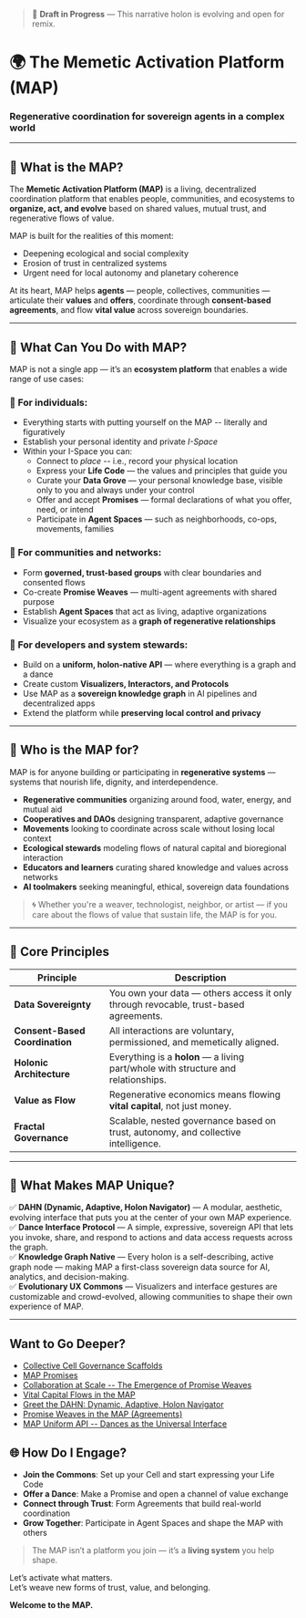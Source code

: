 > 🚧 **Draft in Progress** — This narrative holon is evolving and open for remix.

# 🌍 The Memetic Activation Platform (MAP)
### Regenerative coordination for sovereign agents in a complex world

---

## 🧭 What is the MAP?

The **Memetic Activation Platform (MAP)** is a living, decentralized coordination platform that enables people, communities, and ecosystems to **organize, act, and evolve** based on shared values, mutual trust, and regenerative flows of value.

MAP is built for the realities of this moment:
- Deepening ecological and social complexity
- Erosion of trust in centralized systems
- Urgent need for local autonomy and planetary coherence

At its heart, MAP helps **agents** — people, collectives, communities — articulate their **values** and **offers**, coordinate through **consent-based agreements**, and flow **vital value** across sovereign boundaries.

---

## 🧬 What Can You Do with MAP?

MAP is not a single app — it’s an **ecosystem platform** that enables a wide range of use cases:

### 🌱 For individuals:
- Everything starts with putting yourself on the MAP -- literally and figuratively
- Establish your personal identity and private _I-Space_
- Within your I-Space you can:
  - Connect to _place_ -- i.e., record your physical location
  - Express your **Life Code** — the values and principles that guide you
  - Curate your **Data Grove** — your personal knowledge base, visible only to you and always under your control
  - Offer and accept **Promises** — formal declarations of what you offer, need, or intend
  - Participate in **Agent Spaces** — such as neighborhoods, co-ops, movements, families


### 🤝 For communities and networks:
- Form **governed, trust-based groups** with clear boundaries and consented flows
- Co-create **Promise Weaves** — multi-agent agreements with shared purpose
- Establish **Agent Spaces** that act as living, adaptive organizations
- Visualize your ecosystem as a **graph of regenerative relationships**

### 🧠 For developers and system stewards:
- Build on a **uniform, holon-native API** — where everything is a graph and a dance
- Create custom **Visualizers, Interactors, and Protocols**
- Use MAP as a **sovereign knowledge graph** in AI pipelines and decentralized apps
- Extend the platform while **preserving local control and privacy**

---

## 💠 Who is the MAP for?

MAP is for anyone building or participating in **regenerative systems** — systems that nourish life, dignity, and interdependence.

- **Regenerative communities** organizing around food, water, energy, and mutual aid
- **Cooperatives and DAOs** designing transparent, adaptive governance
- **Movements** looking to coordinate across scale without losing local context
- **Ecological stewards** modeling flows of natural capital and bioregional interaction
- **Educators and learners** curating shared knowledge and values across networks
- **AI toolmakers** seeking meaningful, ethical, sovereign data foundations

> 🌀 Whether you're a weaver, technologist, neighbor, or artist — if you care about the flows of value that sustain life, the MAP is for you.

---

## 🔑 Core Principles

| Principle                 | Description |
|---------------------------|-------------|
| **Data Sovereignty**      | You own your data — others access it only through revocable, trust-based agreements. |
| **Consent-Based Coordination** | All interactions are voluntary, permissioned, and memetically aligned. |
| **Holonic Architecture**  | Everything is a **holon** — a living part/whole with structure and relationships. |
| **Value as Flow**         | Regenerative economics means flowing **vital capital**, not just money. |
| **Fractal Governance**    | Scalable, nested governance based on trust, autonomy, and collective intelligence. |

---

## 🧿 What Makes MAP Unique?

✅ **DAHN (Dynamic, Adaptive, Holon Navigator)** — A modular, aesthetic, evolving interface that puts you at the center of your own MAP experience.  
✅ **Dance Interface Protocol** — A simple, expressive, sovereign API that lets you invoke, share, and respond to actions and data access requests across the graph.  
✅ **Knowledge Graph Native** — Every holon is a self-describing, active graph node — making MAP a first-class sovereign data source for AI, analytics, and decision-making.  
✅ **Evolutionary UX Commons** — Visualizers and interface gestures are customizable and crowd-evolved, allowing communities to shape their own experience of MAP.

---

## Want to Go Deeper?

* [Collective Cell Governance Scaffolds](https://github.com/evomimic/map-holons/wiki/Collective-Cell-Governance-Scaffolds)
* [MAP Promises](https://github.com/evomimic/map-holons/wiki/MAP-Promises)
* [Collaboration at Scale -- The Emergence of Promise Weaves](https://github.com/evomimic/map-holons/wiki/Collaboration-at-Scale-%E2%80%90%E2%80%90-The-Emergence-of-Promise-Weaves)
* [Vital Capital Flows in the MAP](https://github.com/evomimic/map-holons/wiki/Vital-Capital-Flows-in-the-MAP)
* [Greet the DAHN: Dynamic, Adaptive, Holon Navigator](https://github.com/evomimic/map-holons/wiki/Greet-the-DAHN:-The-Dynamic,-Adaptive,-Holon-Navigator)
* [Promise Weaves in the MAP (Agreements)](https://github.com/evomimic/map-holons/wiki/Promise-Weaves-in-the-MAP--(Agreements))
* [MAP Uniform API -- Dances as the Universal Interface](https://github.com/evomimic/map-holons/wiki/MAP-Uniform-API:-Dances-as-the-Universal-Interface)

## 🌐 How Do I Engage?

- **Join the Commons**: Set up your Cell and start expressing your Life Code
- **Offer a Dance**: Make a Promise and open a channel of value exchange
- **Connect through Trust**: Form Agreements that build real-world coordination
- **Grow Together**: Participate in Agent Spaces and shape the MAP with others

> The MAP isn’t a platform you join — it’s a **living system** you help shape.

Let’s activate what matters.  
Let’s weave new forms of trust, value, and belonging.

**Welcome to the MAP.**
